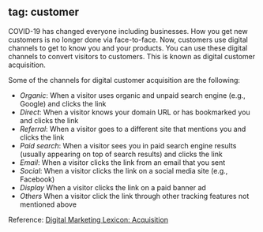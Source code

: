 tag: customer
---
<!--# -->

COVID-19 has changed everyone including businesses. How you get new customers is no longer done via face-to-face. Now, customers use digital channels to get to know you and your products. You can use these digital channels to convert visitors to customers. This is known as digital customer acquisition.

Some of the channels for digital customer acquisition are the following:

- *Organic*: When a visitor uses organic and unpaid search engine (e.g., Google) and clicks the link
- *Direct*: When a visitor knows your domain URL or has bookmarked you and clicks the link
- *Referral*: When a visitor goes to a different site that mentions you and clicks the link
- *Paid search*: When a visitor sees you in paid search engine results (usually appearing on top of search results) and clicks the link
- *Email*: When a visitor clicks the link from an email that you sent
- *Social*: When a visitor clicks the link on a social media site (e.g., Facebook)
- *Display* When a visitor clicks the link on a paid banner ad
- *Others* When a visitor click the link through other tracking features not mentioned above

Reference:
[Digital Marketing Lexicon: Acquisition](https://acs-web.com/digital-marketing-lexicon/acquisition/#:~:text=Acquisition%20refers%20to%20the%20channels,how%20your%20visits%20are%20acquired.&text=Email%20is%20when%20someone%20gets,such%20as%20Facebook%20or%20Twitter.)


